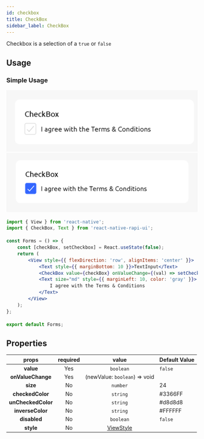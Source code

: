 ```yaml
---
id: checkbox
title: CheckBox
sidebar_label: CheckBox
---
```


Checkbox is a selection of a `true` or `false`

## Usage

### Simple Usage

![checkbox](./assets/checkbox.png)
![truecheckbox](./assets/truecheckbox.png)

```jsx
import { View } from 'react-native';
import { CheckBox, Text } from 'react-native-rapi-ui';

const Forms = () => {
	const [checkBox, setCheckbox] = React.useState(false);
	return (
		<View style={{ flexDirection: 'row', alignItems: 'center' }}>
			<Text style={{ marginBottom: 10 }}>TextInput</Text>
			<CheckBox value={checkBox} onValueChange={(val) => setCheckbox(val)} />
			<Text size="md" style={{ marginLeft: 10, color: 'gray' }}>
				I agree with the Terms & Conditions
			</Text>
		</View>
	);
};

export default Forms;
```

## Properties

|       props        | required |                              value                               | Default Value |
| :----------------: | :------: | :--------------------------------------------------------------: | ------------- |
|     **value**      |   Yes    |                            `boolean`                             | `false`       |
| **onValueChange**  |   Yes    |                  (newValue: `boolean`) => void                   |               |
|      **size**      |    No    |                             `number`                             | 24            |
|  **checkedColor**  |    No    |                             `string`                             | #3366FF       |
| **unCheckedColor** |    No    |                             `string`                             | #d8d8d8       |
|  **inverseColor**  |    No    |                             `string`                             | #FFFFFF       |
|    **disabled**    |    No    |                            `boolean`                             | `false`       |
|     **style**      |    No    | [ViewStyle](https://reactnative.dev/docs/view-style-props#props) |               |
